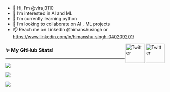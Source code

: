 - 👋 Hi, I’m @viraj3110
- 👀 I’m interested in AI and ML
- 🌱 I’m currently learning python
- 💞️ I’m looking to collaborate on AI , ML projects
- 📫 Reach me on LinkedIn @himanshusingh or https://www.linkedin.com/in/himanshu-singh-040209201/

<!---
viraj3110/viraj3110 is a ✨ special ✨ repository because its `README.md` (this file) appears on your GitHub profile.
You can click the Preview link to take a look at your changes.
--->


<a href="https://twitter.com/decifur07" target="_blank"><img src="https://cdn2.iconfinder.com/data/icons/social-media-2199/64/social_media_isometric_6-twitter-512.png" height="60px" width="60px" alt="Twitter" align="right"></a><a href="https://www.linkedin.com/in/jitesh-srivastav/" target="_blank"><img src="https://cdn2.iconfinder.com/data/icons/social-media-2199/64/social_media_isometric_14-linkedin-512.png" height="60px" width="60px" alt="Twitter" align="right"></a>

### ✨ My GitHub Stats!
---
<p><a href="#">
  <img align="center" src="https://github-readme-stats.vercel.app/api?username=viraj3110&show_icons=true&include_all_commits=true&theme=dark" />
</a></p>
<p><a href="#">
  <img align="center" src="http://github-readme-streak-stats.herokuapp.com?user=viraj3110&theme=dark" />
</a></p>
<p><a href="#">
  <img align="center" src="https://activity-graph.herokuapp.com/graph?username=viraj3110&theme=xcode" />
</a></p>
